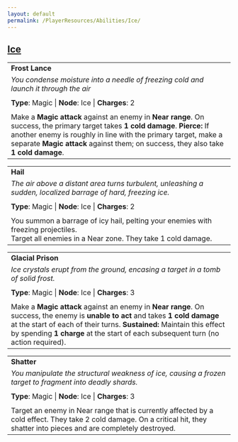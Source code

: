 ```yaml
---
layout: default
permalink: /PlayerResources/Abilities/Ice/
---
```

## [Ice](#Ice)

|                                                                                                                                                                                                                                                                                           |
| :---------------------------------------------------------------------------------------------------------------------------------------------------------------------------------------------------------------------------------------------------------------------------------------- |
| **Frost Lance**                                                                                                                                                                                                                                                                           |
| *You condense moisture into a needle of freezing cold and launch it through the air*                                                                                                                                                                                                      |
|                                                                                                                                                                                                                                                                                           |
| **Type**: Magic \| **Node**: Ice \| **Charges**: 2                                                                                                                                                                                                                                        |
|                                                                                                                                                                                                                                                                                           |
| Make a **Magic attack** against an enemy in **Near range**. On success, the primary target takes **1 cold damage**. **Pierce:** If another enemy is roughly in line with the primary target, make a separate **Magic attack** against them; on success, they also take **1 cold damage**. |

|                                                                                                                                                  |
| :----------------------------------------------------------------------------------------------------------------------------------------------- |
| **Hail**                                                                                                                                         |
| *The air above a distant area turns turbulent, unleashing a sudden, localized barrage of hard, freezing ice.*                                    |
|                                                                                                                                                  |
| **Type**: Magic \| **Node**: Ice \| **Charges**: 2                                                                                               |
|                                                                                                                                                  |
| You summon a barrage of icy hail, pelting your enemies with freezing projectiles.<br>Target all enemies in a Near zone. They take 1 cold damage. |

|                                                                                                                                                                                                                                                                                                 |
| :---------------------------------------------------------------------------------------------------------------------------------------------------------------------------------------------------------------------------------------------------------------------------------------------- |
| **Glacial Prison**                                                                                                                                                                                                                                                                              |
| *Ice crystals erupt from the ground, encasing a target in a tomb of solid frost.*                                                                                                                                                                                                               |
|                                                                                                                                                                                                                                                                                                 |
| **Type**: Magic \| **Node**: Ice \| **Charges**: 3                                                                                                                                                                                                                                              |
|                                                                                                                                                                                                                                                                                                 |
| Make a **Magic attack** against an enemy in **Near range**. On success, the enemy is **unable to act** and takes **1 cold damage** at the start of each of their turns. **Sustained:** Maintain this effect by spending **1 charge** at the start of each subsequent turn (no action required). |

|                                                                                                                                                                               |
| :---------------------------------------------------------------------------------------------------------------------------------------------------------------------------- |
| **Shatter**                                                                                                                                                                   |
| *You manipulate the structural weakness of ice, causing a frozen target to fragment into deadly shards.*                                                                      |
|                                                                                                                                                                               |
| **Type**: Magic \| **Node**: Ice \| **Charges**: 3                                                                                                                            |
|                                                                                                                                                                               |
| Target an enemy in Near range that is currently affected by a cold effect. They take 2 cold damage. On a critical hit, they shatter into pieces and are completely destroyed. |
